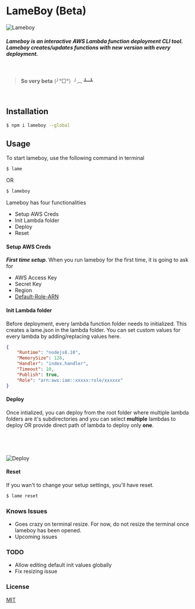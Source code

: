 # LameBoy (Beta)
![Lameboy](https://i.ibb.co/2KGbVHx/lame.png)

##### Lameboy is an *interactive* AWS Lambda function deployment CLI tool. Lameboy creates/updates functions with new version with every deployment.
 &nbsp;


 > **So very beta**   (╯°□°）╯︵ ┻━┻

 &nbsp;
## Installation

```sh
$ npm i lameboy --global
```

## Usage
To start lameboy, use the following command in terminal
```sh
$ lame
```
OR
```sh
$ lameboy
```

Lameboy  has  four  functionalities
   - Setup AWS Creds
   - Init Lambda folder
   - Deploy
   - Reset


#### Setup AWS Creds
***First time setup***. When you run lameboy for the first time, it is going to ask for
- AWS Access Key
- Secret Key
- Region
- [Default-Role-ARN](https://docs.aws.amazon.com/general/latest/gr/aws-arns-and-namespaces.html)

#### Init Lambda folder
Before deployment, every lambda function folder needs to initialized. This creates a lame.json in the lambda folder. You can set custom values for every lambda by adding/replacing values here.

```json
{
    "Runtime": "nodejs8.10",
    "MemorySize": 128,
    "Handler": "index.handler",
    "Timeout": 10,
    "Publish": true,
    "Role": "arn:aws:iam::xxxxx:role/xxxxxx"
}
```

#### Deploy
Once intialized, you can deploy from the root folder where multiple lambda folders are it's subdirectories and you can select **multiple** lambdas to deploy OR provide direct path of lambda to deploy only **one**.

 &nbsp;
---
![Deploy](https://i.ibb.co/F7YSNRb/lame-deploy.png)

#### Reset
If you wan't to change your setup settings, you'll have reset.
```sh
$ lame reset
```

### Knows Issues
 - Goes crazy on terminal resize. For now, do not resize the terminal once lameboy has been opened.
 - Upcoming issues

### TODO
 - Allow editing default init values globally
 - Fix resizing issue

###  License
 [MIT](https://github.com/IQAndreas/markdown-licenses/blob/master/mit.md)